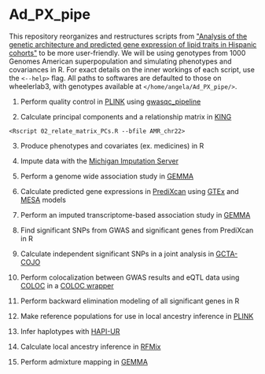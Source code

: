 # Ad_PX_pipe
This repository reorganizes and restructures scripts from ["Analysis of the genetic architecture and predicted gene expression of lipid traits in Hispanic cohorts"](https://github.com/WheelerLab/px_his_chol) to be more user-friendly. We will be using genotypes from 1000 Genomes American superpopulation and simulating phenotypes and covariances in R. For exact details on the inner workings of each script, use the `<--help>` flag. All paths to softwares are defaulted to those on wheelerlab3, with genotypes available at `</home/angela/Ad_PX_pipe/>`.

01. Perform quality control in [PLINK](https://www.cog-genomics.org/plink/1.9/filter) using [gwasqc_pipeline](https://github.com/WheelerLab/gwasqc_pipeline)

02. Calculate principal components and a relationship matrix in [KING](http://people.virginia.edu/~wc9c/KING/manual.html)

`<Rscript 02_relate_matrix_PCs.R --bfile AMR_chr22>`

03. Produce phenotypes and covariates (ex. medicines) in R
 
04. Impute data with the [Michigan Imputation Server](https://imputationserver.sph.umich.edu/index.html#!)

05. Perform a genome wide association study in [GEMMA](http://www.xzlab.org/software/GEMMAmanual.pdf)

06. Calculate predicted gene expressions in [PrediXcan](https://github.com/hakyimlab/PrediXcan) using [GTEx](http://predictdb.org/) and [MESA](https://github.com/aandaleon/DivPop) models

07. Perform an imputed transcriptome-based association study in [GEMMA](http://www.xzlab.org/software/GEMMAmanual.pdf)

08. Find significant SNPs from GWAS and significant genes from PrediXcan in R

09. Calculate independent significant SNPs in a joint analysis in [GCTA-COJO](https://cnsgenomics.com/software/gcta/#COJO)

10. Perform colocalization between GWAS results and eQTL data using [COLOC](https://cran.r-project.org/web/packages/coloc/coloc.pdf) in a [COLOC wrapper](https://github.com/hakyimlab/summary-gwas-imputation)

11. Perform backward elimination modeling of all significant genes in R

12. Make reference populations for use in local ancestry inference in [PLINK](https://www.cog-genomics.org/plink/1.9/data)

13. Infer haplotypes with [HAPI-UR](https://code.google.com/archive/p/hapi-ur/)

14. Calculate local ancestry inference in [RFMix](https://sites.google.com/site/rfmixlocalancestryinference/)

15. Perform admixture mapping in [GEMMA](http://www.xzlab.org/software/GEMMAmanual.pdf)





